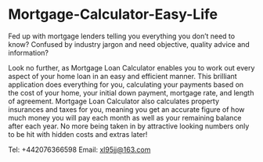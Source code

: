 # Mortgage-Calculator-Easy-Life

Fed up with mortgage lenders telling you everything you don’t need to know? Confused by industry jargon and need objective, quality advice and information?

Look no further, as Mortgage Loan Calculator enables you to work out every aspect of your home loan in an easy and efficient manner. This brilliant application does everything for you, calculating your payments based on the cost of your home, your initial down payment, mortgage rate, and length of agreement. Mortgage Loan Calculator also calculates property insurances and taxes for you, meaning you get an accurate figure of how much money you will pay each month as well as your remaining balance after each year. No more being taken in by attractive looking numbers only to be hit with hidden costs and extras later!

Tel: +442076366598
Email: xl95jj@163.com
